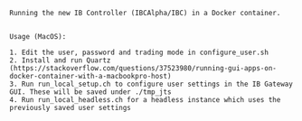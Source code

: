 

    Running the new IB Controller (IBCAlpha/IBC) in a Docker container.


    Usage (MacOS):

    1. Edit the user, password and trading mode in configure_user.sh
    2. Install and run Quartz (https://stackoverflow.com/questions/37523980/running-gui-apps-on-docker-container-with-a-macbookpro-host)
    3. Run run_local_setup.ch to configure user settings in the IB Gateway GUI. These will be saved under ./tmp_jts
    4. Run run_local_headless.ch for a headless instance which uses the previously saved user settings
    
    